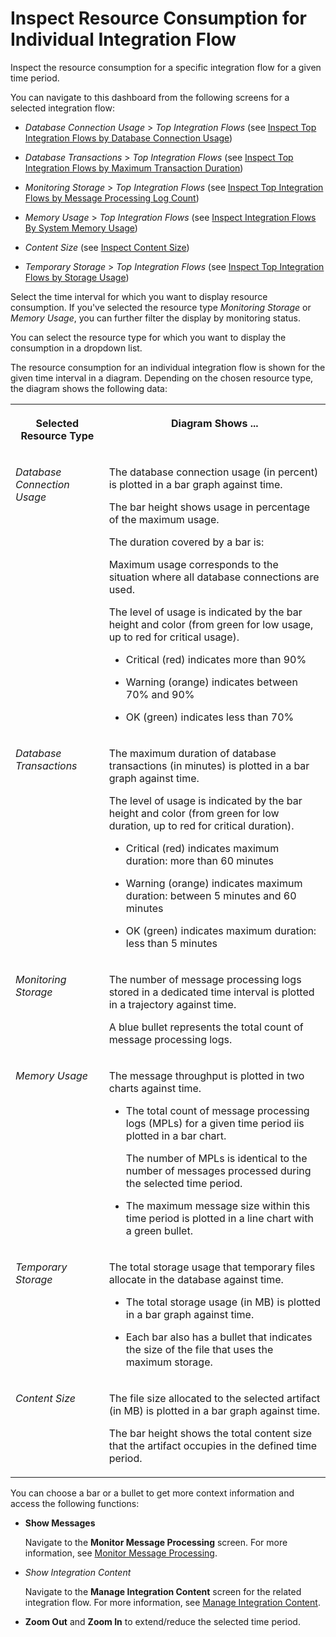 <!-- loio3380bd6b147846468de4e3b3a687d6a9 -->

# Inspect Resource Consumption for Individual Integration Flow

Inspect the resource consumption for a specific integration flow for a given time period.

You can navigate to this dashboard from the following screens for a selected integration flow:

-   *Database Connection Usage* \> *Top Integration Flows* \(see [Inspect Top Integration Flows by Database Connection Usage](inspect-top-integration-flows-by-database-connection-usage-79c5a05.md)\)

-   *Database Transactions* \> *Top Integration Flows* \(see [Inspect Top Integration Flows by Maximum Transaction Duration](inspect-top-integration-flows-by-maximum-transaction-duration-ab67942.md)\)

-   *Monitoring Storage* \> *Top Integration Flows* \(see [Inspect Top Integration Flows by Message Processing Log Count](inspect-top-integration-flows-by-message-processing-log-count-696b65e.md)\)

-   *Memory Usage* \> *Top Integration Flows* \(see [Inspect Integration Flows By System Memory Usage](inspect-integration-flows-by-system-memory-usage-2a2e1f2.md)\)

-   *Content Size* \(see [Inspect Content Size](inspect-content-size-f72b7ff.md)\)
-   *Temporary Storage* \> *Top Integration Flows* \(see [Inspect Top Integration Flows by Storage Usage](inspect-top-integration-flows-by-storage-usage-9183e3b.md)\)


Select the time interval for which you want to display resource consumption. If you've selected the resource type *Monitoring Storage* or *Memory Usage*, you can further filter the display by monitoring status.

You can select the resource type for which you want to display the consumption in a dropdown list.

The resource consumption for an individual integration flow is shown for the given time interval in a diagram. Depending on the chosen resource type, the diagram shows the following data:


<table>
<tr>
<th valign="top">

Selected Resource Type

</th>
<th valign="top">

Diagram Shows ...

</th>
</tr>
<tr>
<td valign="top">

*Database Connection Usage* 

</td>
<td valign="top">

The database connection usage \(in percent\) is plotted in a bar graph against time.

The bar height shows usage in percentage of the maximum usage.

The duration covered by a bar is:

Maximum usage corresponds to the situation where all database connections are used.

The level of usage is indicated by the bar height and color \(from green for low usage, up to red for critical usage\).

-   Critical \(red\) indicates more than 90%

-   Warning \(orange\) indicates between 70% and 90%

-   OK \(green\) indicates less than 70%




</td>
</tr>
<tr>
<td valign="top">

*Database Transactions* 

</td>
<td valign="top">

The maximum duration of database transactions \(in minutes\) is plotted in a bar graph against time.

The level of usage is indicated by the bar height and color \(from green for low duration, up to red for critical duration\).

-   Critical \(red\) indicates maximum duration: more than 60 minutes

-   Warning \(orange\) indicates maximum duration: between 5 minutes and 60 minutes

-   OK \(green\) indicates maximum duration: less than 5 minutes




</td>
</tr>
<tr>
<td valign="top">

*Monitoring Storage* 

</td>
<td valign="top">

The number of message processing logs stored in a dedicated time interval is plotted in a trajectory against time.

A blue bullet represents the total count of message processing logs.

</td>
</tr>
<tr>
<td valign="top">

*Memory Usage* 

</td>
<td valign="top">

The message throughput is plotted in two charts against time.

-   The total count of message processing logs \(MPLs\) for a given time period iis plotted in a bar chart.

    The number of MPLs is identical to the number of messages processed during the selected time period.

-   The maximum message size within this time period is plotted in a line chart with a green bullet.




</td>
</tr>
<tr>
<td valign="top">

*Temporary Storage* 

</td>
<td valign="top">

The total storage usage that temporary files allocate in the database against time.

-   The total storage usage \(in MB\) is plotted in a bar graph against time.

-   Each bar also has a bullet that indicates the size of the file that uses the maximum storage.




</td>
</tr>
<tr>
<td valign="top">

*Content Size*

</td>
<td valign="top">

The file size allocated to the selected artifact \(in MB\) is plotted in a bar graph against time.

The bar height shows the total content size that the artifact occupies in the defined time period.

</td>
</tr>
</table>

You can choose a bar or a bullet to get more context information and access the following functions:

-   **Show Messages**

    Navigate to the **Monitor Message Processing** screen. For more information, see [Monitor Message Processing](monitor-message-processing-314df3f.md).

-   *Show Integration Content*

    Navigate to the **Manage Integration Content** screen for the related integration flow. For more information, see [Manage Integration Content](manage-integration-content-09a7223.md).

-   **Zoom Out** and **Zoom In** to extend/reduce the selected time period.


